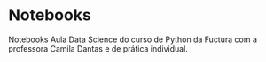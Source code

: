 # Notebooks
Notebooks Aula Data Science do curso de Python da Fuctura com a professora Camila Dantas e de prática individual.

